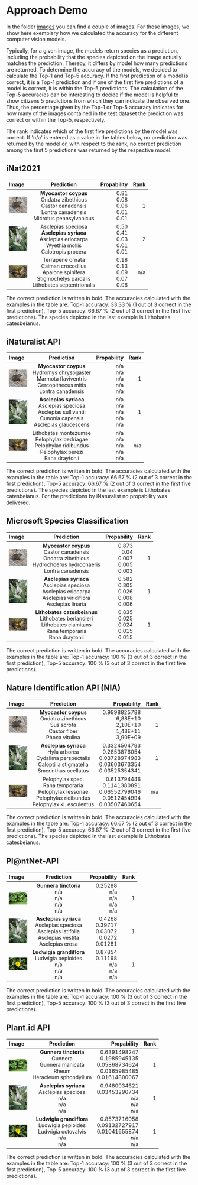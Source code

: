 # Approach Demo 
In the folder [images](/demo/images/) you can find a couple of images. For these images, we show here exemplary how we calculated the accuracy for the different computer vision models. 

Typically, for a given image, the models return species as a prediction, including the probability that the species depicted on the image actually matches the prediction. Thereby, it differs by model how many predictions are returned. To determine the accuracy of the models, we decided to calculate the Top-1 and Top-5 accuracy. If the first prediction of a model is correct, it is a Top-1 prediction and if one of the first five predictions of a model is correct, it is within the Top-5 predictions. The calculation of the Top-5 accuracies can be interesting to decide if the model is helpful to show citizens 5 predictions from which they can indicate the observed one. Thus, the percentage given by the Top-1 or Top-5 accuracy indicates for how many of the images contained in the test dataset the prediction was correct or within the Top-5, respectively. 

The rank indicates which of the first five predictions by the model was correct. 
If 'n/a' is entered as a value in the tables below, no prediction was returned by the model or, with respect to the rank, no correct prediction among the first 5 predictions was returned by the respective model. 

## iNat2021 
Image                                                                       | Prediction    | Propability  | Rank
:-----                                                                      | :----:        | -----:            | -----:
<img src="images/myocastor_coypus.jpg" alt="drawing" width="50"/>           | **Myocastor coypus** <br> Ondatra zibethicus <br> Castor canadensis <br> Lontra canadensis <br> Microtus pennsylvanicus           | 0.81 <br> 0.08 <br> 0.06 <br> 0.01 <br> 0.01 | 1
<img src="images/asclepias_syriaca.jpg" alt="drawing" width="50"/>          | Asclepias speciosa <br> **Asclepias syriaca** <br> Asclepias eriocarpa <br> Wyethia mollis <br> Calotropis procera     | 0.50 <br> 0.41 <br> 0.03 <br> 0.01 <br> 0.01 | 2
<img src="images/lithobates_catesbeianus.jpg" alt="drawing" width="50"/>    | Terrapene ornata <br> Caiman crocodilus <br> Apalone spinifera <br> Stigmochelys pardalis <br>  Lithobates septentrionalis       | 0.18 <br> 0.13 <br> 0.09 <br> 0.07 <br> 0.06 | n/a

The correct prediction is written in bold. The accuracies calculated with the examples in the table are: Top-1 accuracy: 33.33 % (1 out of 3 correct in the first prediction), Top-5 accuracy: 66.67 % (2 out of 3 correct in the first five predictions). The species depicted in the last example is Lithobates catesbeianus. 

## iNaturalist API
Image                                                                       | Prediction    | Propability  | Rank
:-----                                                                      | :----:        | -----:            | -----:
<img src="images/myocastor_coypus.jpg" alt="drawing" width="50"/>           | **Myocastor coypus** <br> Hydromys chrysogaster <br> Marmota flaviventris <br> Cercopithecus mitis <br> Lontra canadensis           | n/a <br> n/a <br> n/a <br> n/a <br> n/a | 1
<img src="images/asclepias_syriaca.jpg" alt="drawing" width="50"/>          | **Asclepias syriaca** <br> Asclepias speciosa <br> Asclepias sullivantii <br> Cunonia capensis <br> Asclepias glaucescens       | n/a <br> n/a <br> n/a <br> n/a <br> n/a | 1
<img src="images/lithobates_catesbeianus.jpg" alt="drawing" width="50"/>    | Lithobates montezumae <br> Pelophylax bedriagae <br> Pelophylax ridibundus <br>  Pelophylax perezi <br>  Rana draytonii        | n/a <br> n/a <br> n/a <br> n/a <br> n/a | n/a

The correct prediction is written in bold. The accuracies calculated with the examples in the table are: Top-1 accuracy: 66.67 % (2 out of 3 correct in the first prediction), Top-5 accuracy: 66.67 % (2 out of 3 correct in the first five predictions). The species depicted in the last example is Lithobates catesbeianus. For the predictions by iNaturalist no propability was delivered. 

## Microsoft Species Classification
Image                                                                       | Prediction    | Propability  | Rank
:-----                                                                      | :----:        | -----:            | -----:
<img src="images/myocastor_coypus.jpg" alt="drawing" width="50"/>           | **Myocastor coypus** <br> Castor canadensis <br> Ondatra zibethicus <br> Hydrochoerus hydrochaeris <br> Lontra canadensis           | 0.873 <br> 0.04 <br> 0.007 <br> 0.005 <br> 0.003 | 1
<img src="images/asclepias_syriaca.jpg" alt="drawing" width="50"/>          | **Asclepias syriaca** <br> Asclepias speciosa <br> Asclepias eriocarpa <br> Asclepias viridiflora <br> Asclepias linaria       | 0.582 <br> 0.305 <br> 0.026 <br> 0.008 <br> 0.006 | 1
<img src="images/lithobates_catesbeianus.jpg" alt="drawing" width="50"/>    | **Lithobates catesbeianus** <br> Lithobates berlandieri <br> Lithobates clamitans <br>  Rana temporaria <br>  Rana draytonii       | 0.835 <br> 0.025 <br> 0.024 <br> 0.015 <br> 0.015 | 1

The correct prediction is written in bold. The accuracies calculated with the examples in the table are: Top-1 accuracy: 100 % (3 out of 3 correct in the first prediction), Top-5 accuracy: 100 % (3 out of 3 correct in the first five predictions).

## Nature Identification API (NIA) 
Image                                                                       | Prediction    | Propability  | Rank
:-----                                                                      | :----:        | -----:            | -----:
<img src="images/myocastor_coypus.jpg" alt="drawing" width="50"/>           | **Myocastor coypus** <br> Ondatra zibethicus <br> Sus scrofa <br> Castor fiber <br> Phoca vitulina           | 0.9998825788 <br> 6,88E+10 <br> 2,10E+10 <br> 1,48E+11 <br> 3,90E+09 | 1
<img src="images/asclepias_syriaca.jpg" alt="drawing" width="50"/>          | **Asclepias syriaca** <br> Hyla arborea <br> Cydalima perspectalis <br> Caloptilia stigmatella <br> Smerinthus ocellatus       | 0.3324504793 <br> 0.2853876054 <br> 0.03728974983 <br> 0.03603673354 <br> 0.03525354341 | 1
<img src="images/lithobates_catesbeianus.jpg" alt="drawing" width="50"/>    | Pelophylax spec. <br> Rana temporaria <br> Pelophylax lessonae <br>  Pelophylax ridibundus <br>  Pelophylax kl. esculentus       | 0.613794446 <br> 0.1141380891 <br> 0.06552799046 <br> 0.0512454994 <br> 0.03507460654 | n/a

The correct prediction is written in bold. The accuracies calculated with the examples in the table are: Top-1 accuracy: 66.67 % (2 out of 3 correct in the first prediction), Top-5 accuracy: 66.67 % (2 out of 3 correct in the first five predictions). The species depicted in the last example is Lithobates catesbeianus. 

## Pl@ntNet-API
Image                                                                       | Prediction    | Propability   | Rank
:-----                                                                      | :----:        | -----:            | -----:
<img src="images/gunnera_tinctoria.jpg" alt="drawing" width="50"/>           | **Gunnera tinctoria** <br> n/a <br> n/a <br> n/a <br> n/a          | 0.25288 <br> n/a <br> n/a <br> n/a <br> n/a | 1
<img src="images/asclepias_syriaca.jpg" alt="drawing" width="50"/>          | **Asclepias syriaca** <br> Asclepias speciosa <br> Asclepias latifolia <br> Asclepias vestita <br> Asclepias erosa       | 0.4268 <br> 0.39717 <br> 0.03072 <br> 0.0272 <br> 0.01281 | 1
<img src="images/ludwigia_grandiflora.jpg" alt="drawing" width="50"/>    | **Ludwigia grandiflora** <br> Ludwigia peploides <br> n/a <br>  n/a <br>  n/a       | 0.87854 <br> 0.11198 <br> n/a <br> n/a <br> n/a | 1

The correct prediction is written in bold. The accuracies calculated with the examples in the table are: Top-1 accuracy: 100 % (3 out of 3 correct in the first prediction), Top-5 accuracy: 100 % (3 out of 3 correct in the first five predictions). 

## Plant.id API
Image                                                                       | Prediction    | Propability  | Rank
:-----                                                                      | :----:        | -----:            | -----:
<img src="images/gunnera_tinctoria.jpg" alt="drawing" width="50"/>           | **Gunnera tinctoria** <br> Gunnera <br> Gunnera manicata <br> Rheum <br> Heracleum sphondylium           | 0.6391498247 <br> 0.1985945135 <br> 0.05868734624 <br> 0.0165985485 <br> 0.01614800067 | 1
<img src="images/asclepias_syriaca.jpg" alt="drawing" width="50"/>          | **Asclepias syriaca** <br> Asclepias speciosa <br> n/a <br> n/a <br> n/a       | 0.9480034621 <br> 0.03453290734 <br> n/a <br> n/a <br> n/a | 1
<img src="images/ludwigia_grandiflora.jpg" alt="drawing" width="50"/>    | **Ludwigia grandiflora** <br> Ludwigia peploides <br> Ludwigia octovalvis <br> n/a <br>  n/a       | 0.8573716058 <br> 0.09132727917 <br> 0.01041655874 <br> n/a <br> n/a | 1

The correct prediction is written in bold. The accuracies calculated with the examples in the table are: Top-1 accuracy: 100 % (3 out of 3 correct in the first prediction), Top-5 accuracy: 100 % (3 out of 3 correct in the first five predictions). 













